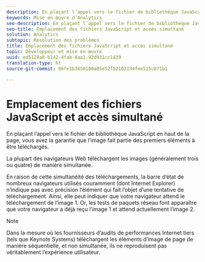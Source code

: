 ```yaml
---
description: En plaçant l’appel vers le fichier de bibliothèque JavaScript en haut de la page, vous avez la garantie que l’image fait partie des premiers éléments à être téléchargés.
keywords: Mise en œuvre d’Analytics
seo-description: En plaçant l’appel vers le fichier de bibliothèque JavaScript en haut de la page, vous avez la garantie que l’image fait partie des premiers éléments à être téléchargés.
seo-title: Emplacement des fichiers JavaScript et accès simultané
solution: Analytics
subtopic: Résolution des problèmes
title: Emplacement des fichiers JavaScript et accès simultané
topic: Développeur et mise en œuvre
uuid: ed5118a8-b142-4fab-8aa1-92d931cc1439
translation-type: ht
source-git-commit: 86fe1b3650100a05e52fb2102134fee515c871b1

---
```



# Emplacement des fichiers JavaScript et accès simultané

En plaçant l’appel vers le fichier de bibliothèque JavaScript en haut de la page, vous avez la garantie que l’image fait partie des premiers éléments à être téléchargés.

La plupart des navigateurs Web téléchargent les images (généralement trois ou quatre) de manière simultanée.

En raison de cette simultanéité des téléchargements, la barre d’état de nombreux navigateurs utilisés couramment (dont Internet Explorer) n’indique pas avec précision l’élément qui fait l’objet d’une tentative de téléchargement. Ainsi, elle peut indiquer que votre navigateur attend le téléchargement de l’image 1. Or, les tests de paquets réseau font apparaître que votre navigateur a déjà reçu l’image 1 et attend actuellement l’image 2.

>[!NOTE]
>
>Dans la mesure où les fournisseurs d’audits de performances Internet tiers (tels que Keynote Systems) téléchargent les éléments d’image de page de manière séquentielle, et non simultanée, ils ne reproduisent pas véritablement l’expérience utilisateur.

